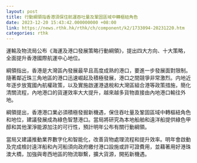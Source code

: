 ```yaml
---
layout: post
title: 行動綱領指香港須保住航運吞吐量及鞏固區域中轉樞紐角色
date: 2023-12-20 15:43:42.000000000 +08:00
link: https://news.rthk.hk/rthk/ch/component/k2/1733094-20231220.htm
categories: rthk
---
```


運輸及物流局公布《海運及港口發展策略行動綱領》，提出四大方向、十大策略，全面提升香港國際航運中心地位。

綱領指出，香港是大灣區內發展最早且高度成熟的港口，要進一步發展面對限制。隨著鄰近珠三角地區的港口迅速崛起及積極發展，港口之間競爭非常激烈。内地近年逐步放寬國內航權政策，以及實施啟運港退稅和大灣區組合港等政策措施，簡化清關流程，內地港口的貨運效率大大提升，越來越多貨物直接由內地港口輸往外地。

綱領提出，香港港口業必須積極發掘新機遇，保住吞吐量及鞏固區域中轉樞紐角色和地位，建議發展成為綠色智慧港口。當局將研究為本地船舶和遠洋船提供綠色甲醇和其他潔淨能源加注的可行性，預計明年公布有關行動綱領。

當局又建議推動業界數字化和智能化，改善貨物處理流程和提升效率。明年會啟動及完成檢討遠洋船和內河船須向政府繳付港口設施或許可證費用，並藉著用好港珠澳大橋，加強與粵西地區的物流聯繫，擴大貨源，開拓新機遇。
